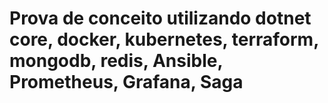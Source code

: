 # Prova de conceito utilizando dotnet core, docker, kubernetes, terraform, mongodb, redis, Ansible, Prometheus, Grafana, Saga

